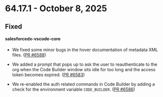 # 64.17.1 - October 8, 2025

## Fixed

#### salesforcedx-vscode-core

- We fixed some minor bugs in the hover documentation of metadata XML files. ([PR #6588](https://github.com/forcedotcom/salesforcedx-vscode/pull/6588))

- We added a prompt that pops up to ask the user to reauthenticate to the org when the Code Builder window sits idle for too long and the access token becomes expired. ([PR #6583](https://github.com/forcedotcom/salesforcedx-vscode/pull/6583))

- We re-enabled the auth related commands in Code Builder by adding a check for the environment variable `CODE_BUILDER`. ([PR #6586](https://github.com/forcedotcom/salesforcedx-vscode/pull/6586))
